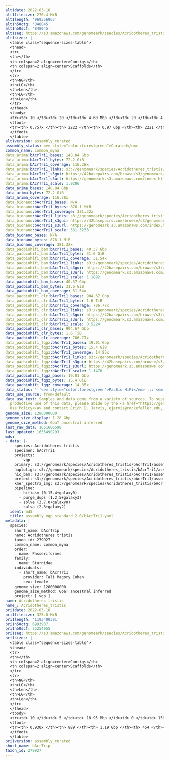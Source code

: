 ```yaml
---
alt1date: 2022-03-18
alt1filesize: 270.4 MiB
alt1length: '969356965'
alt1n50ctg: '848045'
alt1n50scf: '848045'
alt1seq: https://s3.amazonaws.com/genomeark/species/Acridotheres_tristis/bAcrTri1/assembly_curated/bAcrTri1.alt.cur.20220318.fasta.gz
alt1sizes: |
  <table class="sequence-sizes-table">
  <thead>
  <tr>
  <th></th>
  <th colspan=2 align=center>Contigs</th>
  <th colspan=2 align=center>Scaffolds</th>
  </tr>
  <tr>
  <th>NG</th>
  <th>LG</th>
  <th>Len</th>
  <th>LG</th>
  <th>Len</th>
  </tr>
  </thead>
  <tbody>
  <tr><td> 10 </td><td> 20 </td><td> 4.60 Mbp </td><td> 20 </td><td> 4.60 Mbp </td></tr><tr><td> 20 </td><td> 57 </td><td> 2.70 Mbp </td><td> 57 </td><td> 2.70 Mbp </td></tr><tr><td> 30 </td><td> 112 </td><td> 1.96 Mbp </td><td> 112 </td><td> 1.96 Mbp </td></tr><tr><td> 40 </td><td> 193 </td><td> 1.30 Mbp </td><td> 193 </td><td> 1.30 Mbp </td></tr><tr style="background-color:#cccccc;"><td> 50 </td><td> 316 </td><td> 0.85 Mbp </td><td> 316 </td><td> 0.85 Mbp </td></tr><tr><td> 60 </td><td> 511 </td><td> 0.51 Mbp </td><td> 511 </td><td> 0.51 Mbp </td></tr><tr><td> 70 </td><td> 908 </td><td> 177.82 Kbp </td><td> 908 </td><td> 177.82 Kbp </td></tr><tr><td> 80 </td><td> 0 </td><td>  </td><td> 0 </td><td>  </td></tr><tr><td> 90 </td><td> 0 </td><td>  </td><td> 0 </td><td>  </td></tr><tr><td> 100 </td><td> 0 </td><td>  </td><td> 0 </td><td>  </td></tr></tbody>
  <tfoot>
  <tr><th> 0.757x </th><th> 2222 </th><th> 0.97 Gbp </th><th> 2221 </th><th> 0.97 Gbp </th></tr>
  </tfoot>
  </table>
alt1version: assembly_curated
assembly_status: <em style="color:forestgreen">Curated</em>
common_name: common_myna
data_arima:bAcrTri1_bases: 148.84 Gbp
data_arima:bAcrTri1_bytes: 72.2 GiB
data_arima:bAcrTri1_coverage: 116.28x
data_arima:bAcrTri1_links: s3://genomeark/species/Acridotheres_tristis/bAcrTri1/genomic_data/arima/<br>
data_arima:bAcrTri1_s3gui: https://42basepairs.com/browse/s3/genomeark/species/Acridotheres_tristis/bAcrTri1/genomic_data/arima/
data_arima:bAcrTri1_s3url: https://genomeark.s3.amazonaws.com/index.html?prefix=species/Acridotheres_tristis/bAcrTri1/genomic_data/arima/
data_arima:bAcrTri1_scale: 1.9206
data_arima_bases: 148.84 Gbp
data_arima_bytes: 72.2 GiB
data_arima_coverage: 116.28x
data_bionano:bAcrTri1_bases: N/A
data_bionano:bAcrTri1_bytes: 876.1 MiB
data_bionano:bAcrTri1_coverage: 381.32x
data_bionano:bAcrTri1_links: s3://genomeark/species/Acridotheres_tristis/bAcrTri1/genomic_data/bionano/<br>
data_bionano:bAcrTri1_s3gui: https://42basepairs.com/browse/s3/genomeark/species/Acridotheres_tristis/bAcrTri1/genomic_data/bionano/
data_bionano:bAcrTri1_s3url: https://genomeark.s3.amazonaws.com/index.html?prefix=species/Acridotheres_tristis/bAcrTri1/genomic_data/bionano/
data_bionano:bAcrTri1_scale: 531.3233
data_bionano_bases: N/A
data_bionano_bytes: 876.1 MiB
data_bionano_coverage: 381.32x
data_pacbiohifi_bam:bAcrTri1_bases: 40.37 Gbp
data_pacbiohifi_bam:bAcrTri1_bytes: 31.6 GiB
data_pacbiohifi_bam:bAcrTri1_coverage: 31.54x
data_pacbiohifi_bam:bAcrTri1_links: s3://genomeark/species/Acridotheres_tristis/bAcrTri1/genomic_data/pacbio_hifi/<br>
data_pacbiohifi_bam:bAcrTri1_s3gui: https://42basepairs.com/browse/s3/genomeark/species/Acridotheres_tristis/bAcrTri1/genomic_data/pacbio_hifi/
data_pacbiohifi_bam:bAcrTri1_s3url: https://genomeark.s3.amazonaws.com/index.html?prefix=species/Acridotheres_tristis/bAcrTri1/genomic_data/pacbio_hifi/
data_pacbiohifi_bam:bAcrTri1_scale: 1.1892
data_pacbiohifi_bam_bases: 40.37 Gbp
data_pacbiohifi_bam_bytes: 31.6 GiB
data_pacbiohifi_bam_coverage: 31.54x
data_pacbiohifi_clr:bAcrTri1_bases: 904.67 Gbp
data_pacbiohifi_clr:bAcrTri1_bytes: 1.6 TiB
data_pacbiohifi_clr:bAcrTri1_coverage: 706.77x
data_pacbiohifi_clr:bAcrTri1_links: s3://genomeark/species/Acridotheres_tristis/bAcrTri1/genomic_data/pacbio_hifi/<br>
data_pacbiohifi_clr:bAcrTri1_s3gui: https://42basepairs.com/browse/s3/genomeark/species/Acridotheres_tristis/bAcrTri1/genomic_data/pacbio_hifi/
data_pacbiohifi_clr:bAcrTri1_s3url: https://genomeark.s3.amazonaws.com/index.html?prefix=species/Acridotheres_tristis/bAcrTri1/genomic_data/pacbio_hifi/
data_pacbiohifi_clr:bAcrTri1_scale: 0.5224
data_pacbiohifi_clr_bases: 904.67 Gbp
data_pacbiohifi_clr_bytes: 1.6 TiB
data_pacbiohifi_clr_coverage: 706.77x
data_pacbiohifi_fqgz:bAcrTri1_bases: 19.01 Gbp
data_pacbiohifi_fqgz:bAcrTri1_bytes: 15.4 GiB
data_pacbiohifi_fqgz:bAcrTri1_coverage: 14.85x
data_pacbiohifi_fqgz:bAcrTri1_links: s3://genomeark/species/Acridotheres_tristis/bAcrTri1/genomic_data/pacbio_hifi/<br>
data_pacbiohifi_fqgz:bAcrTri1_s3gui: https://42basepairs.com/browse/s3/genomeark/species/Acridotheres_tristis/bAcrTri1/genomic_data/pacbio_hifi/
data_pacbiohifi_fqgz:bAcrTri1_s3url: https://genomeark.s3.amazonaws.com/index.html?prefix=species/Acridotheres_tristis/bAcrTri1/genomic_data/pacbio_hifi/
data_pacbiohifi_fqgz:bAcrTri1_scale: 1.1470
data_pacbiohifi_fqgz_bases: 19.01 Gbp
data_pacbiohifi_fqgz_bytes: 15.4 GiB
data_pacbiohifi_fqgz_coverage: 14.85x
data_status: '''<em style="color:forestgreen">PacBio HiFi</em> ::: <em style="color:forestgreen">Arima</em>'''
data_use_source: from-default
data_use_text: Samples and data come from a variety of sources. To support fair and
  productive use of this data, please abide by the <a href="https://genome10k.soe.ucsc.edu/data-use-policies/">Data
  Use Policy</a> and contact Erich D. Jarvis, ejarvis@rockefeller.edu, with any questions.
genome_size: 1280000000
genome_size_display: 1.28 Gbp
genome_size_method: GoaT ancestral inferred
last_raw_data: 1651606598
last_updated: 1655490293
mds:
- data: |-
    species: Acridotheres tristis
    specimen: bAcrTri1
    projects:
      - vgp
    primary: s3://genomeark/species/Acridotheres_tristis/bAcrTri1/assembly_vgp_standard_2.0/bAcrTri1.pri.asm.20220117.fasta.gz
    haplotigs: s3://genomeark/species/Acridotheres_tristis/bAcrTri1/assembly_vgp_standard_2.0/bAcrTri1.alt.asm.20220117.fasta.gz
    hic_bam: s3://genomeark/species/Acridotheres_tristis/bAcrTri1/assembly_vgp_standard_2.0/evaluation/pretext/s2/bAcrTri1_s2.bam
    pretext: s3://genomeark/species/Acridotheres_tristis/bAcrTri1/assembly_vgp_standard_2.0/evaluation/pretext/s2/bAcrTri1_heatmap.pretext
    kmer_spectra_img: s3://genomeark/species/Acridotheres_tristis/bAcrTri1/assembly_vgp_standard_2.0/evaluation/merqury/p/bAcrTri1_png/
    pipeline:
      - hifiasm (0.15.4+galaxy0)
      - purge_dups (1.2.5+galaxy3)
      - solve (3.7.0+galaxy0)
      - salsa (2.3+galaxy2)
  ident: md5
  title: assembly_vgp_standard_2.0/bAcrTri1.yaml
metadata: |
  species:
    short_name: bAcrTrip
    name: Acridotheres tristis
    taxon_id: 279927
    common_name: common_myna
    order:
      name: Passeriformes
    family:
      name: Sturnidae
    individuals:
      - short_name: bAcrTri1
        provider: Tali Magory Cohen
        sex: female
    genome_size: 1280000000
    genome_size_method: GoaT ancestral inferred
    project: [ vgp ]
name: Acridotheres tristis
name_: Acridotheres_tristis
pri1date: 2022-03-18
pri1filesize: 325.0 MiB
pri1length: '1193400391'
pri1n50ctg: 6993937
pri1n50scf: 75254055
pri1seq: https://s3.amazonaws.com/genomeark/species/Acridotheres_tristis/bAcrTri1/assembly_curated/bAcrTri1.pri.cur.20220318.fasta.gz
pri1sizes: |
  <table class="sequence-sizes-table">
  <thead>
  <tr>
  <th></th>
  <th colspan=2 align=center>Contigs</th>
  <th colspan=2 align=center>Scaffolds</th>
  </tr>
  <tr>
  <th>NG</th>
  <th>LG</th>
  <th>Len</th>
  <th>LG</th>
  <th>Len</th>
  </tr>
  </thead>
  <tbody>
  <tr><td> 10 </td><td> 5 </td><td> 18.95 Mbp </td><td> 0 </td><td> 156.25 Mbp </td></tr><tr><td> 20 </td><td> 12 </td><td> 15.06 Mbp </td><td> 1 </td><td> 118.31 Mbp </td></tr><tr><td> 30 </td><td> 22 </td><td> 12.76 Mbp </td><td> 2 </td><td> 117.45 Mbp </td></tr><tr><td> 40 </td><td> 33 </td><td> 9.62 Mbp </td><td> 4 </td><td> 77.30 Mbp </td></tr><tr style="background-color:#cccccc;"><td> 50 </td><td> 49 </td><td style="background-color:#88ff88;"> 6.99 Mbp </td><td> 5 </td><td style="background-color:#88ff88;"> 75.25 Mbp </td></tr><tr><td> 60 </td><td> 71 </td><td> 5.00 Mbp </td><td> 9 </td><td> 25.95 Mbp </td></tr><tr><td> 70 </td><td> 106 </td><td> 2.65 Mbp </td><td> 14 </td><td> 21.08 Mbp </td></tr><tr><td> 80 </td><td> 178 </td><td> 1.16 Mbp </td><td> 22 </td><td> 11.32 Mbp </td></tr><tr><td> 90 </td><td> 416 </td><td> 260.30 Kbp </td><td> 103 </td><td> 401.44 Kbp </td></tr><tr><td> 100 </td><td> 0 </td><td>  </td><td> 0 </td><td>  </td></tr></tbody>
  <tfoot>
  <tr><th> 0.930x </th><th> 889 </th><th> 1.19 Gbp </th><th> 454 </th><th> 1.19 Gbp </th></tr>
  </tfoot>
  </table>
pri1version: assembly_curated
short_name: bAcrTrip
taxon_id: 279927
---
```

